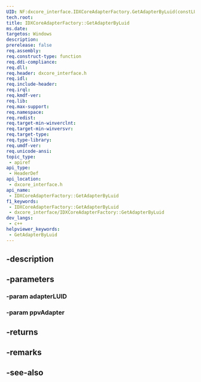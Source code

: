 ```yaml
---
UID: NF:dxcore_interface.IDXCoreAdapterFactory.GetAdapterByLuid(constLUID&,T)
tech.root: 
title: IDXCoreAdapterFactory::GetAdapterByLuid
ms.date: 
targetos: Windows
description: 
prerelease: false
req.assembly: 
req.construct-type: function
req.ddi-compliance: 
req.dll: 
req.header: dxcore_interface.h
req.idl: 
req.include-header: 
req.irql: 
req.kmdf-ver: 
req.lib: 
req.max-support: 
req.namespace: 
req.redist: 
req.target-min-winverclnt: 
req.target-min-winversvr: 
req.target-type: 
req.type-library: 
req.umdf-ver: 
req.unicode-ansi: 
topic_type:
 - apiref
api_type:
 - HeaderDef
api_location:
 - dxcore_interface.h
api_name:
 - IDXCoreAdapterFactory::GetAdapterByLuid
f1_keywords:
 - IDXCoreAdapterFactory::GetAdapterByLuid
 - dxcore_interface/IDXCoreAdapterFactory::GetAdapterByLuid
dev_langs:
 - c++
helpviewer_keywords:
 - GetAdapterByLuid
---
```


## -description

## -parameters

### -param adapterLUID

### -param ppvAdapter

## -returns

## -remarks

## -see-also

